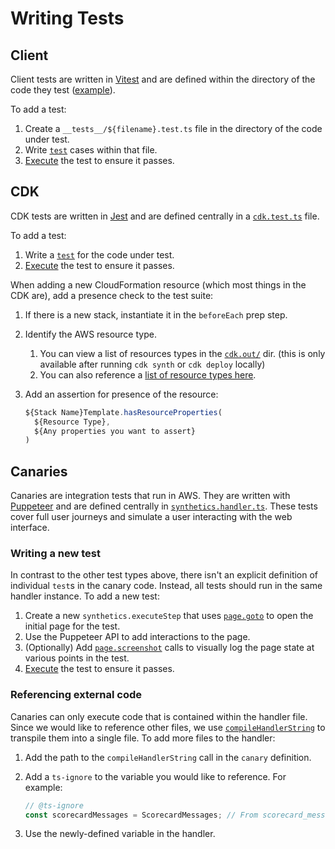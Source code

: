 # Writing Tests

## Client

Client tests are written in [Vitest](https://vitest.dev/guide/) and are defined within the directory
of the code they test ([example](../client/src/api/__tests__)).

To add a test:

1. Create a `__tests__/${filename}.test.ts` file in the directory of the code under test.
1. Write [`test`](https://vitest.dev/api/#test) cases within that file.
1. [Execute](./operational-playbook.md#testing-a-code-change) the test to ensure it passes.

## CDK

CDK tests are written in [Jest](https://jestjs.io/docs/getting-started) and are defined centrally in
a [`cdk.test.ts`](../cdk/test/cdk.test.ts) file.

To add a test:

1. Write a [`test`](https://jestjs.io/docs/api#testname-fn-timeout) for the code under test.
1. [Execute](./operational-playbook.md#testing-a-code-change) the test to ensure it passes.

When adding a new CloudFormation resource (which most things in the CDK are), add a presence check
to the test suite:

1. If there is a new stack, instantiate it in the `beforeEach` prep step.
1. Identify the AWS resource type.
   1. You can view a list of resources types in the [`cdk.out/`](../cdk/cdk.out/) dir. (this is only
      available after running `cdk synth` or `cdk deploy` locally)
   1. You can also reference a
      [list of resource types here](https://docs.aws.amazon.com/AWSCloudFormation/latest/UserGuide/aws-template-resource-type-ref.html).
1. Add an assertion for presence of the resource:

   ```typescript
   ${Stack Name}Template.hasResourceProperties(
     ${Resource Type},
     ${Any properties you want to assert}
   )
   ```

## Canaries

Canaries are integration tests that run in AWS. They are written with [Puppeteer](https://pptr.dev/)
and are defined centrally in [`synthetics.handler.ts`](../cdk/src/monitoring/synthetics.handler.ts).
These tests cover full user journeys and simulate a user interacting with the web interface.

### Writing a new test

In contrast to the other test types above, there isn't an explicit definition of individual `test`s
in the canary code. Instead, all tests should run in the same handler instance. To add a new test:

1. Create a new `synthetics.executeStep` that uses
   [`page.goto`](https://pptr.dev/api/puppeteer.page.goto) to open the initial page for the test.
1. Use the Puppeteer API to add interactions to the page.
1. (Optionally) Add [`page.screenshot`](https://pptr.dev/api/puppeteer.page.screenshot) calls to
   visually log the page state at various points in the test.
1. [Execute](./operational-playbook.md#testing-a-code-change) the test to ensure it passes.

### Referencing external code

Canaries can only execute code that is contained within the handler file. Since we would like to
reference other files, we use [`compileHandlerString`](..cdk/src/monitoring/synthetics.ts) to
transpile them into a single file. To add more files to the handler:

1. Add the path to the `compileHandlerString` call in the `canary` definition.
1. Add a `ts-ignore` to the variable you would like to reference. For example:

   ```typescript
   // @ts-ignore
   const scorecardMessages = ScorecardMessages; // From scorecard_messages.ts
   ```

1. Use the newly-defined variable in the handler.
